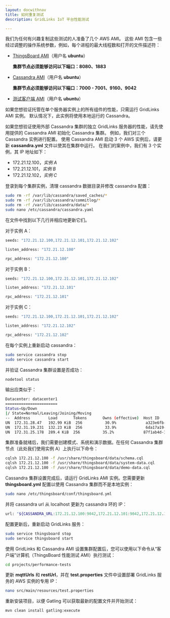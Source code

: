 ```yaml
---
layout: docwithnav
title: 如何重复测试
description: GridLinks IoT 平台性能测试

---
```


我们为任何有兴趣复制这些测试的人准备了几个 AWS AMI。
这些 AMI 包含一些经过调整的操作系统参数，例如，每个进程的最大线程数和打开的文件描述符：

 - [ThingsBoard AMI](https://console.aws.amazon.com/ec2/v2/home?region=us-west-1#LaunchInstanceWizard:ami=ami-09b1ed69)（用户名 **ubuntu**）

    **集群节点必须能够访问以下端口：8080、1883**

 - [Cassandra AMI](https://console.aws.amazon.com/ec2/v2/home?region=us-west-1#LaunchInstanceWizard:ami=ami-4db2ee2d)（用户名 **ubuntu**）

    **集群节点必须能够访问以下端口：7000 - 7001、9160、9042**

 - [测试客户端 AMI](https://console.aws.amazon.com/ec2/v2/home?region=us-west-1#LaunchInstanceWizard:ami=ami-30b0ec50)（用户名 **ubuntu**）


如果您想验证托管在单个服务器实例上的所有组件的性能，只需运行 GridLinks AMI 实例。
默认情况下，此实例将使用本地运行的 Cassandra。

如果您想验证使用外部 Cassandra 集群的独立 GridLinks 服务器的性能，请先使用提供的 Cassandra AMI 初始化 Cassandra 集群。
例如，我们对三个 Cassandra 实例进行配置。
使用 Cassandra AMI 启动 3 个 AWS 实例后，请更新 **cassandra.yml** 文件以使其在集群中运行。
在我们的案例中，我们有 3 个实例，其 IP 地址如下：

 - 172.21.12.100，*实例 A*
 - 172.21.12.101，*实例 B*
 - 172.21.12.102，*实例 C*

登录到每个集群实例，清理 cassandra 数据目录并修改 cassandra 配置：

```bash
sudo rm -rf /var/lib/cassandra/saved_caches/*
sudo rm -rf /var/lib/cassandra/commitlog/*
sudo rm -rf /var/lib/cassandra/data/*
sudo nano /etc/cassandra/cassandra.yaml
```

在文件中找到以下几行并相应地更新它们。

对于实例 A：

```bash
seeds: "172.21.12.100,172.21.12.101,172.21.12.102"

listen_address: "172.21.12.100"

rpc_address: "172.21.12.100"
```

对于实例 B：

```bash
seeds: "172.21.12.100,172.21.12.101,172.21.12.102"

listen_address: "172.21.12.101"

rpc_address: "172.21.12.101"
```

对于实例 C：

```bash
seeds: "172.21.12.100,172.21.12.101,172.21.12.102"

listen_address: "172.21.12.102"

rpc_address: "172.21.12.102"

```

在每个实例上重新启动 cassandra：

```bash
sudo service cassandra stop
sudo service cassandra start
```

并验证 Cassandra 集群设置是否成功：

```bash
nodetool status
```

输出应类似于：

```bash
Datacenter: datacenter1
=======================
Status=Up/Down
|/ State=Normal/Leaving/Joining/Moving
--  Address        Load       Tokens       Owns (effective)  Host ID                               Rack
UN  172.31.28.47   192.99 KiB  256          30.9%             a323e6fb-2e8c-4bb4-82d0-4e621cb7cba8  rack1
UN  172.31.19.231  132.23 KiB  256          33.9%             6da17a19-2a4b-4f99-9ac7-e38f05ebf7a9  rack1
UN  172.31.25.178  289.4 KiB  256          35.2%             87f1ab4d-16d4-4969-aea8-b858e62d1d73  rack1
```

集群准备就绪后，我们需要创建模式、系统和演示数据。在任何 Cassandra 集群节点（此处我们使用实例 A）上执行以下命令：

```bash
cqlsh 172.21.12.100 -f /usr/share/thingsboard/data/schema.cql 
cqlsh 172.21.12.100 -f /usr/share/thingsboard/data/system-data.cql 
cqlsh 172.21.12.100 -f /usr/share/thingsboard/data/demo-data.cql 
```

Cassandra 集群设置完成后，请运行 GridLinks AMI 实例。您需要更新 **thingsboard.yml** 配置以使用 Cassandra 集群而不是本地实例：

```bash
sudo nano /etc/thingsboard/conf/thingsboard.yml
```

并将 cassandra url 从 localhost 更新为 cassandra 环的 IP：

```bash
url: "${CASSANDRA_URL:172.21.12.100:9042,172.21.12.101:9042,172.21.12.102:9042}"
```

配置更新后，重新启动 GridLinks 服务：

```bash
sudo service thingsboard stop
sudo service thingsboard start
```

使用 GridLinks 和 Cassandra AMI 设置集群配置后，您可以使用以下命令从“客户端”计算机（ThingsBoard 性能测试 AMI）执行测试：
 
```bash
cd projects/performance-tests
```

更新 **mqttUrls** 和 **restUrl**，并在 **test.properties** 文件中设置部署 GridLinks 服务的 AWS 实例的专用 IP：

```bash
nano src/main/resources/test.properties
```

重新安装项目，以便 Gatling 可以获取最新的配置文件并开始测试：

```bash
mvn clean install gatling:execute
```
